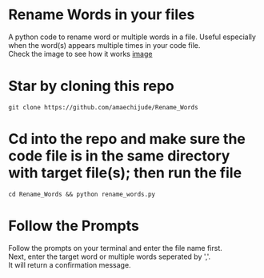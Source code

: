 # Rename Words in your files
A python code to rename word or multiple words in a file. Useful especially when the word(s) appears multiple times in your code file.<br>
Check the image to see how it works [image](https://github.com/amaechijude/Rename_Words/blob/main/rename.jpg)<br>
# Star by cloning this repo<br>
```
git clone https://github.com/amaechijude/Rename_Words
```
# Cd into the repo and make sure the code file is in the same directory with target file(s); then run the file
```
cd Rename_Words && python rename_words.py
```
# Follow the Prompts
Follow the prompts on your terminal and enter the file name first.<br>
Next, enter the target word or multiple words seperated by ','.<br>
It will return a confirmation message.